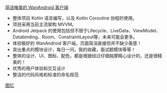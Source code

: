 
[简洁唯美的 WanAndroid 客户端](https://github.com/jhbxyz/WanAndroidJetpack)

- 整体项目 Kotlin 语言编写，以及 Kotlin Coroutine 协程的使用。
- 项目采用当前主流架构 MVVM。
- Android Jetpack 的使用包括但不限于Lifecycle、LiveData、ViewModel、Databinding、Room、ConstraintLayout等，未来可能会更多。
- 体验极好的 WanAndroid 客户端，页面简洁直接但并不缺少美感！
- 突出重点的模块设计，每日一问，我的收藏，面试题模块等等！
- 整体的设计、UI、图标、配色，都是根据经过仔细揣摩精心设计的，还是很精美的！
- 优秀的用户体验和交互设计
- 整洁的代码风格和标准的命名规范


[图忆](https://github.com/donlan/Tuyi)